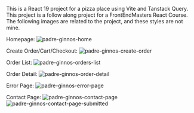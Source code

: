 This is a React 19 project for a pizza place using Vite and Tanstack Query. 
This project is a follow along project for a FrontEndMasters React Course.
The following images are related to the project, and these styles are not mine.

Homepage:
![padre-ginnos-home](https://github.com/user-attachments/assets/5a7f2ffd-8fe5-453f-a1ab-5c81e0476b01)

Create Order/Cart/Checkout:
![padre-ginnos-create-order](https://github.com/user-attachments/assets/4e4a8346-f2b7-4f80-afa1-f071188e05d2)

Order List:
![padre-ginnos-orders-list](https://github.com/user-attachments/assets/0befffeb-fead-4dc7-a49b-58c2b8e3acde)

Order Detail:
![padre-ginnos-order-detail](https://github.com/user-attachments/assets/a62cc1bd-0031-4bc2-9aeb-7b5537a1e5eb)

Error Page:
![padre-ginnos-error-page](https://github.com/user-attachments/assets/0c7826d9-baff-4235-b658-d14fd53fbe8a)

Contact Page:
![padre-ginnos-contact-page](https://github.com/user-attachments/assets/e501de2c-0660-43be-ad3b-0eaaadf75292)
![padre-ginnos-contact-page-submitted](https://github.com/user-attachments/assets/c1724a8b-2db0-41e9-b6fd-8f481ee17c9d)
